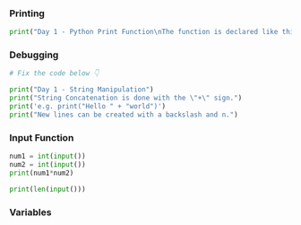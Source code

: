 
### Printing

```python
print("Day 1 - Python Print Function\nThe function is declared like this:\nprint('what to print')")
```

### Debugging

```python
# Fix the code below 👇

print("Day 1 - String Manipulation")
print("String Concatenation is done with the \"+\" sign.")
print('e.g. print("Hello " + "world")')
print("New lines can be created with a backslash and n.")
```

### Input Function

```python
num1 = int(input())
num2 = int(input())
print(num1*num2)
```

```python
print(len(input()))
```

### Variables

```python

```